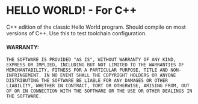 # HELLO WORLD! - For C++

C++ edition of the classic Hello World program.  Should compile on most versions of C++.  Use this to test toolchain configuration.

#### WARRANTY:
    THE SOFTWARE IS PROVIDED "AS IS", WITHOUT WARRANTY OF ANY KIND, EXPRESS OR IMPLIED, INCLUDING BUT NOT LIMITED TO THE WARRANTIES OF MERCHANTABILITY, FITNESS FOR A PARTICULAR PURPOSE, TITLE AND NON-INFRINGEMENT. IN NO EVENT SHALL THE COPYRIGHT HOLDERS OR ANYONE DISTRIBUTING THE SOFTWARE BE LIABLE FOR ANY DAMAGES OR OTHER LIABILITY, WHETHER IN CONTRACT, TORT OR OTHERWISE, ARISING FROM, OUT OF OR IN CONNECTION WITH THE SOFTWARE OR THE USE OR OTHER DEALINGS IN THE SOFTWARE.